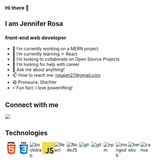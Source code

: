 ### Hi there 👋

<!--
**rosajen27/rosajen27** is a ✨ _special_ ✨ repository because its `README.md` (this file) appears on your GitHub profile. -->

## I am Jennifer Rosa
### front-end web developer


- 🔭 I’m currently working on a MERN project
- 🌱 I’m currently learning ⚛ React
- 👯 I’m looking to collaborate on Open Source Projects
- 🤔 I’m looking for help with career
- 💬 Ask me about anything!
- 📫 How to reach me: rosajen27@gmail.com
- 😄 Pronouns: She/Her
- ⚡ Fun fact: I love powerlifting!
## Connect with me
<a href="https://www.linkedin.com/in/rosajen27/" rel="nofollow"><img height="30" src="https://camo.githubusercontent.com/96683fb94f1925109397c012fc649ae7936a7b4b/68747470733a2f2f696d672e736869656c64732e696f2f62616467652f6c696e6b6564696e2d2532333030373742352e7376673f267374796c653d666f722d7468652d6261646765266c6f676f3d6c696e6b6564696e266c6f676f436f6c6f723d7768697465" data-canonical-src="https://img.shields.io/badge/linkedin-%230077B5.svg?&amp;style=for-the-badge&amp;logo=linkedin&amp;logoColor=white" style="max-width:100%;"></a>

## Technologies
<p><a target="_blank" rel="noopener noreferrer" href="https://raw.githubusercontent.com/github/explore/80688e429a7d4ef2fca1e82350fe8e3517d3494d/topics/html/html.png"><img align="left" alt="HTML5" width="40px" src="https://raw.githubusercontent.com/github/explore/80688e429a7d4ef2fca1e82350fe8e3517d3494d/topics/html/html.png" style="max-width:100%;"></a></p>
<p><a target="_blank" rel="noopener noreferrer" href="https://raw.githubusercontent.com/github/explore/80688e429a7d4ef2fca1e82350fe8e3517d3494d/topics/css/css.png"><img align="left" alt="CSS3" width="40px" src="https://raw.githubusercontent.com/github/explore/80688e429a7d4ef2fca1e82350fe8e3517d3494d/topics/css/css.png" style="max-width:100%;"></a></p>
<p><a target="_blank" rel="noopener noreferrer" href="https://camo.githubusercontent.com/bfe170f8e00aa2770f75c12aa61686ba5360a5ac/68747470733a2f2f7777772e766563746f726c6f676f2e7a6f6e652f6c6f676f732f6865726f6b752f6865726f6b752d69636f6e2e737667"><img align="left" alt="bootstrap" width="40px" src="https://camo.githubusercontent.com/bfe170f8e00aa2770f75c12aa61686ba5360a5ac/68747470733a2f2f7777772e766563746f726c6f676f2e7a6f6e652f6c6f676f732f6865726f6b752f6865726f6b752d69636f6e2e737667" data-canonical-src="https://www.vectorlogo.zone/util/preview.html?image=/logos/getbootstrap/getbootstrap-icon.svg" style="max-width:100%;"></a></p>
<p><a target="_blank" rel="noopener noreferrer" href="https://raw.githubusercontent.com/github/explore/80688e429a7d4ef2fca1e82350fe8e3517d3494d/topics/javascript/javascript.png"><img align="left" alt="JS" width="40px" src="https://raw.githubusercontent.com/github/explore/80688e429a7d4ef2fca1e82350fe8e3517d3494d/topics/javascript/javascript.png" style="max-width:100%;"></a></p>
<p><a target="_blank" rel="noopener noreferrer" href="https://camo.githubusercontent.com/3153ec73c7072cdf6fafddcc7885a51e4049899a/68747470733a2f2f7777772e766563746f726c6f676f2e7a6f6e652f6c6f676f732f72656163746a732f72656163746a732d69636f6e2e737667"><img align="left" alt="React" width="40px" src="https://camo.githubusercontent.com/3153ec73c7072cdf6fafddcc7885a51e4049899a/68747470733a2f2f7777772e766563746f726c6f676f2e7a6f6e652f6c6f676f732f72656163746a732f72656163746a732d69636f6e2e737667" data-canonical-src="https://www.vectorlogo.zone/logos/reactjs/reactjs-icon.svg" style="max-width:100%;"></a></p>
<p><a target="_blank" rel="noopener noreferrer" href="https://camo.githubusercontent.com/df76fa7b389ed8845df9c74f9b0e3dc39da372fe/68747470733a2f2f7777772e766563746f726c6f676f2e7a6f6e652f6c6f676f732f6e6f64656a732f6e6f64656a732d69636f6e2e737667"><img align="left" alt="NodeJS" width="40px" src="https://camo.githubusercontent.com/df76fa7b389ed8845df9c74f9b0e3dc39da372fe/68747470733a2f2f7777772e766563746f726c6f676f2e7a6f6e652f6c6f676f732f6e6f64656a732f6e6f64656a732d69636f6e2e737667" data-canonical-src="https://www.vectorlogo.zone/logos/nodejs/nodejs-icon.svg" style="max-width:100%;"></a></p>
<p><a target="_blank" rel="noopener noreferrer" href="https://camo.githubusercontent.com/855436203f025325f663ef9b9c63a389dd9bbd98/68747470733a2f2f7777772e766563746f726c6f676f2e7a6f6e652f6c6f676f732f6769742d73636d2f6769742d73636d2d69636f6e2e737667"><img align="left" alt="git" width="40px" src="https://camo.githubusercontent.com/855436203f025325f663ef9b9c63a389dd9bbd98/68747470733a2f2f7777772e766563746f726c6f676f2e7a6f6e652f6c6f676f732f6769742d73636d2f6769742d73636d2d69636f6e2e737667" data-canonical-src="https://www.vectorlogo.zone/logos/git-scm/git-scm-icon.svg" style="max-width:100%;"></a></p>
<p><a target="_blank" rel="noopener noreferrer" href="https://camo.githubusercontent.com/8791065087685546291fd29484dbbf58c8a0dd3f/68747470733a2f2f7777772e766563746f726c6f676f2e7a6f6e652f6c6f676f732f6769746875622f6769746875622d69636f6e2e737667"><img align="left" alt="git" width="40px" src="https://camo.githubusercontent.com/8791065087685546291fd29484dbbf58c8a0dd3f/68747470733a2f2f7777772e766563746f726c6f676f2e7a6f6e652f6c6f676f732f6769746875622f6769746875622d69636f6e2e737667" data-canonical-src="https://www.vectorlogo.zone/logos/github/github-icon.svg" style="max-width:100%;"></a></p>
<p><a target="_blank" rel="noopener noreferrer" href="https://camo.githubusercontent.com/a06994bc8be9f338506913816b32046752e9240f/68747470733a2f2f7777772e766563746f726c6f676f2e7a6f6e652f6c6f676f732f6e706d6a732f6e706d6a732d69636f6e2e737667"><img align="left" alt="npm" width="40px" src="https://camo.githubusercontent.com/a06994bc8be9f338506913816b32046752e9240f/68747470733a2f2f7777772e766563746f726c6f676f2e7a6f6e652f6c6f676f732f6e706d6a732f6e706d6a732d69636f6e2e737667" data-canonical-src="https://www.vectorlogo.zone/logos/npmjs/npmjs-icon.svg" style="max-width:100%;"></a></p>
<p><a target="_blank" rel="noopener noreferrer" href="https://camo.githubusercontent.com/c312868daac2423742be4228a5e1dec9ba21fc5b/68747470733a2f2f7777772e766563746f726c6f676f2e7a6f6e652f6c6f676f732f6d6f6e676f64622f6d6f6e676f64622d69636f6e2e737667"><img align="left" alt="mongodb" width="40px" src="https://camo.githubusercontent.com/c312868daac2423742be4228a5e1dec9ba21fc5b/68747470733a2f2f7777772e766563746f726c6f676f2e7a6f6e652f6c6f676f732f6d6f6e676f64622f6d6f6e676f64622d69636f6e2e737667" data-canonical-src="https://www.vectorlogo.zone/logos/mongodb/mongodb-icon.svg" style="max-width:100%;"></a></p>
<p><a target="_blank" rel="noopener noreferrer" href="https://camo.githubusercontent.com/bfe170f8e00aa2770f75c12aa61686ba5360a5ac/68747470733a2f2f7777772e766563746f726c6f676f2e7a6f6e652f6c6f676f732f6865726f6b752f6865726f6b752d69636f6e2e737667"><img align="left" alt="heroku" width="40px" src="https://camo.githubusercontent.com/bfe170f8e00aa2770f75c12aa61686ba5360a5ac/68747470733a2f2f7777772e766563746f726c6f676f2e7a6f6e652f6c6f676f732f6865726f6b752f6865726f6b752d69636f6e2e737667" data-canonical-src="https://www.vectorlogo.zone/logos/heroku/heroku-icon.svg" style="max-width:100%;"></a></p>
<p><a target="_blank" rel="noopener noreferrer" href="https://camo.githubusercontent.com/bfe170f8e00aa2770f75c12aa61686ba5360a5ac/68747470733a2f2f7777772e766563746f726c6f676f2e7a6f6e652f6c6f676f732f6865726f6b752f6865726f6b752d69636f6e2e737667"><img align="left" alt="canva" width="40px" src="https://camo.githubusercontent.com/bfe170f8e00aa2770f75c12aa61686ba5360a5ac/68747470733a2f2f7777772e766563746f726c6f676f2e7a6f6e652f6c6f676f732f6865726f6b752f6865726f6b752d69636f6e2e737667" data-canonical-src="https://www.vectorlogo.zone/util/preview.html?image=/logos/canva/canva-icon.svg" style="max-width:100%;"></a></p>


